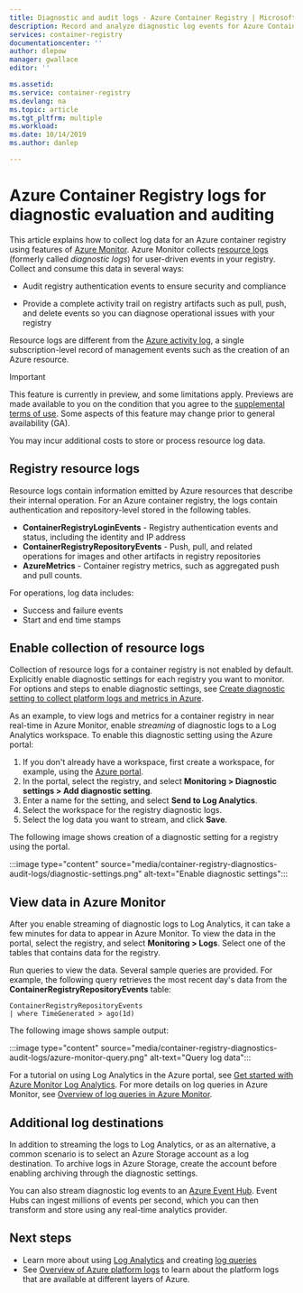 ```yaml
---
title: Diagnostic and audit logs - Azure Container Registry | Microsoft Docs
description: Record and analyze diagnostic log events for Azure Container Registry such as authentication, image push, and image pull.
services: container-registry
documentationcenter: ''
author: dlepow
manager: gwallace
editor: ''

ms.assetid: 
ms.service: container-registry
ms.devlang: na
ms.topic: article
ms.tgt_pltfrm: multiple
ms.workload: 
ms.date: 10/14/2019
ms.author: danlep

---
```

# Azure Container Registry logs for diagnostic evaluation and auditing

This article explains how to collect log data for an Azure container registry using features of [Azure Monitor](../azure-monitor/overview.md). Azure Monitor collects [resource logs](../azure-monitor/platform/resource-logs-overview.md) (formerly called *diagnostic logs*) for user-driven events in your registry. Collect and consume this data in several ways:

* Audit registry authentication events to ensure security and compliance 

* Provide a complete activity trail on registry artifacts such as pull, push, and delete events so you can diagnose operational issues with your registry 

Resource logs are different from the [Azure activity log](/azure-monitor/platform/activity-logs-overview.md), a single subscription-level record of management events such as the creation of an Azure resource.

> [!IMPORTANT]
> This feature is currently in preview, and some limitations apply. Previews are made available to you on the condition that you agree to the [supplemental terms of use][terms-of-use]. Some aspects of this feature may change prior to general availability (GA).

You may incur additional costs to store or process resource log data.

## Registry resource logs

Resource logs contain information emitted by Azure resources that describe their internal operation. For an Azure container registry, the logs contain authentication and repository-level stored in the following tables. 

* **ContainerRegistryLoginEvents**  - Registry authentication events and status, including the identity and IP address
* **ContainerRegistryRepositoryEvents** - Push, pull, and related operations for images and other artifacts in registry repositories
* **AzureMetrics** - Container registry metrics, such as aggregated push and pull counts.

For operations, log data includes:
  * Success and failure events
  * Start and end time stamps

## Enable collection of resource logs

Collection of resource logs for a container registry is not enabled by default. Explicitly enable diagnostic settings for each registry you want to monitor. For options and steps to enable diagnostic settings, see [Create diagnostic setting to collect platform logs and metrics in Azure](../azure-monitor/platform/diagnostic-settings.md).

As an example, to view logs and metrics for a container registry in near real-time in Azure Monitor, enable *streaming* of diagnostic logs to a Log Analytics workspace. To enable this diagnostic setting using the Azure portal:

1. If you don't already have a workspace, first create a workspace, for example, using the [Azure portal](../azure-monitor/learn/quick-create-workspace.md). 
1. In the portal, select the registry, and select **Monitoring > Diagnostic settings > Add diagnostic setting**.
1. Enter a name for the setting, and select **Send to Log Analytics**.
1. Select the workspace for the registry diagnostic logs.
1. Select the log data you want to stream, and click **Save**.

The following image shows creation of a diagnostic setting for a registry using the portal.

:::image type="content" source="media/container-registry-diagnostics-audit-logs/diagnostic-settings.png" alt-text="Enable diagnostic settings":::

## View data in Azure Monitor

After you enable streaming of diagnostic logs to Log Analytics, it can take a few minutes for data to appear in Azure Monitor. To view the data in the portal, select the registry, and select **Monitoring > Logs**. Select one of the tables that contains data for the registry. 

Run queries to view the data. Several sample queries are provided. For example, the following query retrieves the most recent day's data from the **ContainerRegistryRepositoryEvents** table:

```Kusto
ContainerRegistryRepositoryEvents
| where TimeGenerated > ago(1d) 
```

The following image shows sample output:

:::image type="content" source="media/container-registry-diagnostics-audit-logs/azure-monitor-query.png" alt-text="Query log data":::

For a tutorial on using Log Analytics in the Azure portal, see [Get started with Azure Monitor Log Analytics](../azure-monitor/log-query/get-started-portal.md). For more details on log queries in Azure Monitor, see [Overview of log queries in Azure Monitor](../azure-monitor/log-query/log-query-overview.md).

 
## Additional log destinations

In addition to streaming the logs to Log Analytics, or as an alternative, a common scenario is to select an Azure Storage account as a log destination. To archive logs in Azure Storage, create the account before enabling archiving through the diagnostic settings.

You can also stream diagnostic log events to an [Azure Event Hub](../event-hubs/event-hubs-what-is-event-hubs.md). Event Hubs can ingest millions of events per second, which you can then transform and store using any real-time analytics provider. 

## Next steps

* Learn more about using [Log Analytics](../azure-monitor/log-query/get-started-portal.md) and creating [log queries](../azure-monitor/log-query/get-started-queries.md)
* See [Overview of Azure platform logs](../azure-monitor/platform/platform-logs-overview.md) to learn about the platform logs that are available at different layers of Azure.

<!-- LINKS - External -->
[terms-of-use]: https://azure.microsoft.com/support/legal/preview-supplemental-terms/

